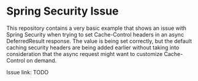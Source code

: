 # Spring Security Issue

This repository contains a very basic example that shows an issue with Spring Security when trying to set Cache-Control headers in an async DeferredResult response. The value is being set correctly, but the default caching security headers are being added earlier without taking into consideration that the async request might want to customize Cache-Control on demand.

Issue link: TODO
